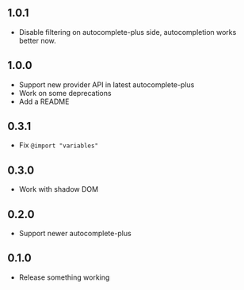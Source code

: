 ## 1.0.1
* Disable filtering on autocomplete-plus side, autocompletion works better now.

## 1.0.0
* Support new provider API in latest autocomplete-plus
* Work on some deprecations
* Add a README

## 0.3.1
* Fix `@import "variables"`

## 0.3.0
* Work with shadow DOM

## 0.2.0
* Support newer autocomplete-plus

## 0.1.0
* Release something working
